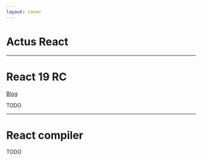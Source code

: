 ```yaml
---
layout: cover
---
```


# Actus React

---

# React 19 RC

[Blog](https://fr.react.dev/blog/2024/04/25/react-19)

TODO

---

# React compiler

TODO


